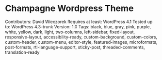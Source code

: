 # Champagne Wordpress Theme
Contributors: David Wieczorek
Requires at least: WordPress 4.1
Tested up to: WordPress 4.3-trunk
Version: 1.0
Tags: black, blue, gray, pink, purple, white, yellow, dark, light, two-columns, left-sidebar, fixed-layout, responsive-layout, accessibility-ready, custom-background, custom-colors, custom-header, custom-menu, editor-style, featured-images, microformats, post-formats, rtl-language-support, sticky-post, threaded-comments, translation-ready
